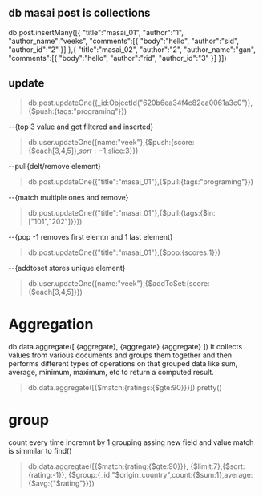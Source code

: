 ## db masai post is collections
db.post.insertMany([{
    "title":"masai_01",
    "author":"1",
    "author_name":"veeks", 
    "comments":[{
        "body":"hello",
        "author":"sid",
        "author_id":"2"
    }]
},{
    "title":"masai_02",
    "author":"2",
    "author_name":"gan", 
    "comments":[{
        "body":"hello",
        "author":"rid",
        "author_id":"3"
    }]
}])
## update 
>db.post.updateOne({_id:ObjectId("620b6ea34f4c82ea0061a3c0")},{$push:{tags:"programing"}})

--{top 3 value and got filtered and inserted}
>db.user.updateOne({name:"veek"},{$push:{score:{$each[3,4,5]},$sort:-1,$slice:3}})

--pull{delt/remove element}
> db.post.updateOne({"title":"masai_01"},{$pull:{tags:"programing"}})

--{match multiple ones and remove}
> db.post.updateOne({"title":"masai_01"},{$pull:{tags:{$in:["101","202"]}}})

--{pop -1 removes first elemtn and 1 last element}
> db.post.updateOne({"title":"masai_01"},{$pop:{scores:1}}) 

--{addtoset stores unique element}
>db.user.updateOne({name:"veek"},{$addToSet:{score:{$each[3,4,5]}})
# Aggregation

db.data.aggregate([
    {aggregate},
    {aggregate}
    {aggregate}
])
It collects values from various documents and groups them together and then performs different types of operations on that grouped data like sum, average, minimum, maximum, etc to return a computed result.
> db.data.aggregate([{$match:{ratings:{$gte:90}}}]).pretty()
# group
count every time incremnt by 1
grouping assing new field and value
match is simmilar to find()

>db.data.aggregtae([{$match:{rating:{$gte:90}}},
{$limit:7},{$sort:{rating:-1}},
{$group:{_id:"$origin_country",count:{$sum:1},average:{$avg:{"$rating"}}})